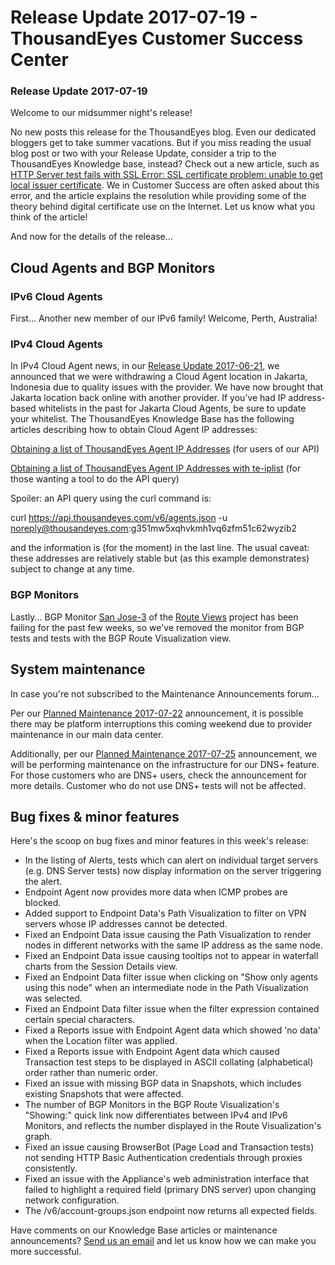 # Release Update 2017-07-19 - ThousandEyes Customer Success Center

### Release Update 2017-07-19

Welcome to our midsummer night's release!

No new posts this release for the ThousandEyes blog. Even our dedicated bloggers get to take summer vacations. But if you miss reading the usual blog post or two with your Release Update, consider a trip to the ThousandEyes Knowledge base, instead?  Check out a new article, such as [HTTP Server test fails with SSL Error: SSL certificate problem: unable to get local issuer certificate](https://success.thousandeyes.com/PublicArticlePage?articleIdParam=kA044000000LBCLCA4).  We in Customer Success are often asked about this error, and the article explains the resolution while providing some of the theory behind digital certificate use on the Internet.  Let us know what you think of the article!

And now for the details of the release...

## Cloud Agents and BGP Monitors

### IPv6 Cloud Agents

First... Another new member of our IPv6 family!  Welcome, Perth, Australia!

### IPv4 Cloud Agents

In IPv4 Cloud Agent news, in our [Release Update 2017-06-21](https://success.thousandeyes.com/PublicArticlePage?articleIdParam=kA044000000LB7pCAG), we announced that we were withdrawing a Cloud Agent location in Jakarta, Indonesia due to quality issues with the provider.  We have now brought that Jakarta location back online with another provider.  If you’ve had IP address-based whitelists in the past for Jakarta Cloud Agents, be sure to update your whitelist.  The ThousandEyes Knowledge Base has the following articles describing how to obtain Cloud Agent IP addresses:

[Obtaining a list of ThousandEyes Agent IP Addresses](https://success.thousandeyes.com/PublicArticlePage?articleIdParam=kA0E0000000CmnuKAC) \(for users of our API\)

[Obtaining a list of ThousandEyes Agent IP Addresses with te-iplist](https://success.thousandeyes.com/PublicArticlePage?articleIdParam=kA044000000Cn2GCAS) \(for those wanting a tool to do the API query\)

Spoiler: an API query using the curl command is:

curl https://api.thousandeyes.com/v6/agents.json -u noreply@thousandeyes.com:g351mw5xqhvkmh1vq6zfm51c62wyzib2

and the information is \(for the moment\) in the last line. The usual caveat: these addresses are relatively stable but \(as this example demonstrates\) subject to change at any time.

### BGP Monitors

Lastly... BGP Monitor [San Jose-3](https://success.thousandeyes.com/PublicArticlePage?articleIdParam=kA0E0000000Cmo2KAC#route_collectors) of the [Route Views](http://www.routeviews.org/) project has been failing for the past few weeks, so we've removed the monitor from BGP tests and tests with the BGP Route Visualization view.

## System maintenance

In case you're not subscribed to the Maintenance Announcements forum...

Per our [Planned Maintenance 2017-07-22](https://success.thousandeyes.com/PublicArticlePage?articleIdParam=kA044000000LBEvCAO) announcement, it is possible there may be platform interruptions this coming weekend due to provider maintenance in our main data center.

Additionally, per our [Planned Maintenance 2017-07-25](https://success.thousandeyes.com/PublicArticlePage?articleIdParam=kA044000000LBG8CAO) announcement, we will be performing maintenance on the infrastructure for our DNS+ feature. For those customers who are DNS+ users, check the announcement for more details. Customer who do not use DNS+ tests will not be affected.

## Bug fixes & minor features

 Here's the scoop on bug fixes and minor features in this week's release:

* In the listing of Alerts, tests which can alert on individual target servers \(e.g. DNS Server tests\) now display information on the server triggering the alert.
* Endpoint Agent now provides more data when ICMP probes are blocked.
* Added support to Endpoint Data's Path Visualization to filter on VPN servers whose IP addresses cannot be detected.
* Fixed an Endpoint Data issue causing the Path Visualization to render nodes in different networks with the same IP address as the same node.
* Fixed an Endpoint Data issue causing tooltips not to appear in waterfall charts from the Session Details view.
* Fixed an Endpoint Data filter issue when clicking on "Show only agents using this node" when an intermediate node in the Path Visualization was selected.
* Fixed an Endpoint Data filter issue when the filter expression contained certain special characters.
* Fixed a Reports issue with Endpoint Agent data which showed 'no data' when the Location filter was applied.
* Fixed a Reports issue with Endpoint Agent data which caused Transaction test steps to be displayed in ASCII collating \(alphabetical\) order rather than numeric order.
* Fixed an issue with missing BGP data in Snapshots, which includes existing Snapshots that were affected.
* The number of BGP Monitors in the BGP Route Visualization's "Showing:" quick link now differentiates between IPv4 and IPv6 Monitors, and reflects the number displayed in the Route Visualization's graph.
* Fixed an issue causing BrowserBot \(Page Load and Transaction tests\) not sending HTTP Basic Authentication credentials through proxies consistently.
* Fixed an issue with the Appliance's web administration interface that failed to highlight a required field \(primary DNS server\) upon changing network configuration.
* The /v6/account-groups.json endpoint now returns all expected fields.

  
Have comments on our Knowledge Base articles or maintenance announcements? [Send us an email](mailto:support@thousandeyes.com?subject=2017-07-19+Release+Update) and let us know how we can make you more successful.

